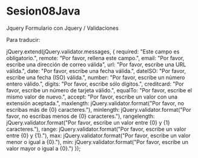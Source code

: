 # Sesion08Java
Jquery
Formulario con Jquery / Validaciones

Para traducir:

jQuery.extend(jQuery.validator.messages, {
    required: "Este campo es obligatorio.",
    remote: "Por favor, rellena este campo.",
    email: "Por favor, escribe una dirección de correo válida",
    url: "Por favor, escribe una URL válida.",
    date: "Por favor, escribe una fecha válida.",
    dateISO: "Por favor, escribe una fecha (ISO) válida.",
    number: "Por favor, escribe un número entero válido.",
    digits: "Por favor, escribe sólo dígitos.",
    creditcard: "Por favor, escribe un número de tarjeta válido.",
    equalTo: "Por favor, escribe el mismo valor de nuevo.",
    accept: "Por favor, escribe un valor con una extensión aceptada.",
    maxlength: jQuery.validator.format("Por favor, no escribas más de {0} caracteres."),
    minlength: jQuery.validator.format("Por favor, no escribas menos de {0} caracteres."),
    rangelength: jQuery.validator.format("Por favor, escribe un valor entre {0} y {1} caracteres."),
    range: jQuery.validator.format("Por favor, escribe un valor entre {0} y {1}."),
    max: jQuery.validator.format("Por favor, escribe un valor menor o igual a {0}."),
    min: jQuery.validator.format("Por favor, escribe un valor mayor o igual a {0}.")
  });
